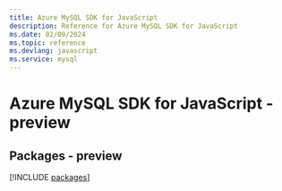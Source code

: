 ```yaml
---
title: Azure MySQL SDK for JavaScript
description: Reference for Azure MySQL SDK for JavaScript
ms.date: 02/09/2024
ms.topic: reference
ms.devlang: javascript
ms.service: mysql
---
```

# Azure MySQL SDK for JavaScript - preview
## Packages - preview
[!INCLUDE [packages](mysql-index.md)]